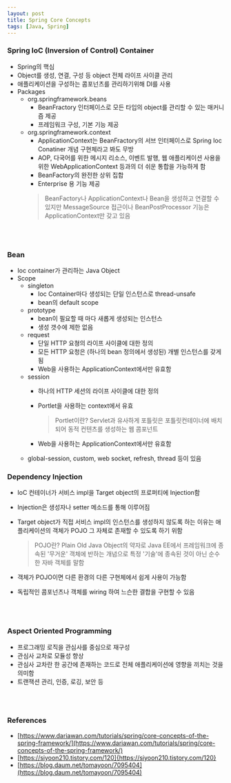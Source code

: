 ```yaml
---
layout: post
title: Spring Core Concepts
tags: [Java, Spring]
---
```


### Spring IoC (Inversion of Control) Container
- Spring의 핵심
- Object를 생성, 연결, 구성 등 object 전체 라이프 사이클 관리
- 애플리케이션을 구성하는 콤포넌츠를 관리하기위해 DI를 사용
- Packages
  - org.springframework.beans
    - BeanFractory 인터페이스로 모든 타입의 object를 관리할 수 있는 매커니즘 제공
    - 프레임워크 구성, 기본 기능 제공
  - org.springframework.context
    - ApplicationContext는 BeanFractory의 서브 인터페이스로 Spring Ioc Conatiner 개념 구현체라고 봐도 무방
    - AOP, 다국어를 위한 메시지 리소스, 이벤트 발행, 웹 애플리케이션 사용을 위한 WebApplicationContext 등과의 더 쉬운 통합을 가능하게 함
    - BeanFactory의 완전한 상위 집합
    - Enterprise 용 기능 제공
    > BeanFactory나 ApplicationContext나 Bean을 생성하고 연결할 수 있지만 MessageSource 접근이나 BeanPostProcessor 기능은 ApplicationContext만 갖고 있음

<br>
<br>

### Bean
- Ioc container가 관리하는 Java Object
- Scope
  - singleton
    - Ioc Container마다 생성되는 단일 인스턴스로 thread-unsafe
    - bean의 default scope
  - prototype
    - bean이 필요할 때 마다 새롭게 생성되는 인스턴스
    - 생성 갯수에 제한 없음
  - request
    - 단일 HTTP 요쳥의 라이프 사이클에 대한 정의
    - 모든 HTTP 요청은 (하나의 bean 정의에서 생성된) 개별 인스턴스를 갖게 됨
    - Web을 사용하는 ApplicationContext에서만 유효함
  - session
    - 하나의 HTTP 세션의 라이프 사이클에 대한 정의
    - Portlet을 사용하는 context에서 유효
        > Portlet이란? Servlet과 유사하게 포틀릿은 포틀릿컨테이너에 배치되어 동적 컨텐츠를 생성하는 웹 콤포넌트

    - Web을 사용하는 ApplicationContext에서만 유효함
  - global-session, custom, web socket, refresh, thread 등이 있음

### Dependency Injection
- IoC 컨테이너가 서비스 impl을 Target object의 프로퍼티에 Injection함
- Injection은 생성자나 setter 메소드를 통해 이루어짐
- Target object가 직접 서비스 impl의 인스턴스를 생성하지 않도록 하는 이유는 애플리케이션의 객체가 POJO 그 자체로 존재할 수 있도록 하기 위함
    > POJO란? Plain Old Java Object의 약자로 Java EE에서 프레임워크에 종속된 '무거운' 객체에 반하는 개념으로 특정 '기술'에 종속된 것이 아닌 순수한 자바 객체를 말함

- 객체가 POJO이면 다른 환경의 다른 구현체에서 쉽게 사용이 가능함
- 독립적인 콤포넌츠나 객체를 wiring 하여 느슨한 결합을 구현할 수 있음
<br>
<br>

### Aspect Oriented Programming
- 프로그래밍 로직을 관심사를 중심으로 재구성
- 관심사 교차로 모듈성 향상
- 관심사 교차란 한 공간에 존재하는 코드로 전체 애플리케이션에 영향을 끼치는 것을 의미함
- 트랜잭션 관리, 인증, 로깅, 보안 등
<br>
<br>

### References
- [https://www.dariawan.com/tutorials/spring/core-concepts-of-the-spring-framework/](https://www.dariawan.com/tutorials/spring/core-concepts-of-the-spring-framework/)
- [https://siyoon210.tistory.com/120]{https://siyoon210.tistory.com/120}
- [https://blog.daum.net/tomayoon/7095404](https://blog.daum.net/tomayoon/7095404)
